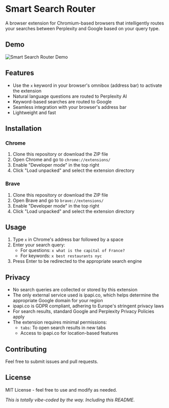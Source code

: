 # Smart Search Router

A browser extension for Chromium-based browsers that intelligently routes your searches between Perplexity and Google based on your query type.

## Demo
![Smart Search Router Demo](https://i.imgur.com/AETz1vI.gif)

## Features

- Use the `x` keyword in your browser's omnibox (address bar) to activate the extension
- Natural language questions are routed to Perplexity AI
- Keyword-based searches are routed to Google
- Seamless integration with your browser's address bar
- Lightweight and fast

## Installation

### Chrome
1. Clone this repository or download the ZIP file
2. Open Chrome and go to `chrome://extensions/`
3. Enable "Developer mode" in the top right
4. Click "Load unpacked" and select the extension directory

### Brave
1. Clone this repository or download the ZIP file
2. Open Brave and go to `brave://extensions/`
3. Enable "Developer mode" in the top right
4. Click "Load unpacked" and select the extension directory

## Usage

1. Type `x` in Chrome's address bar followed by a space
2. Enter your search query:
   - For questions: `x what is the capital of France?`
   - For keywords: `x best restaurants nyc`
3. Press Enter to be redirected to the appropriate search engine

## Privacy

- No search queries are collected or stored by this extension
- The only external service used is ipapi.co, which helps determine the appropriate Google domain for your region
- ipapi.co is GDPR compliant, adhering to Europe's stringent privacy laws
- For search results, standard Google and Perplexity Privacy Policies apply
- The extension requires minimal permissions:
  - `tabs`: To open search results in new tabs
  - Access to ipapi.co for location-based features

## Contributing

Feel free to submit issues and pull requests.

## License

MIT License - feel free to use and modify as needed. 

*This is totally vibe-coded by the way. Including this README.*